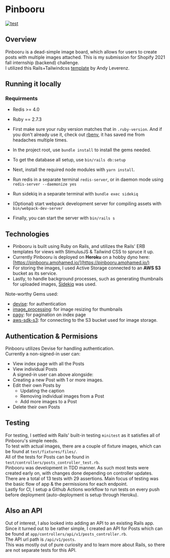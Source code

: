 # Pinbooru

[![test](https://github.com/amohamed11/pinbooru/actions/workflows/integration.yml/badge.svg)](https://github.com/amohamed11/pinbooru/actions/workflows/integration.yml)  

## Overview

Pinbooru is a dead-simple image board, which allows for users to create posts with multiple images attached. 
This is my submission for Shopify 2021 fall internship (backend) challenge.  
I utilized this Rails+Tailwindcss [template](https://github.com/justalever/kickoff_tailwind) by Andy Leverenz.  

## Running it locally

### Requirments

- Redis >= 4.0
- Ruby == 2.7.3

- First make sure your ruby version matches that in `.ruby-version`. And if you don't already use it, check out [rbenv](https://github.com/rbenv/rbenv), it has saved me from headaches multiple times.
- In the project root, use `bundle install` to install the gems needed.
- To get the database all setup, use `bin/rails db:setup`
- Next, install the required node modules with `yarn install`.
- Run redis in a separate terminal `redis-server`, or in daemon mode using `redis-server --daemonize yes`
- Run sidekiq in a separate terminal with `bundle exec sidekiq`
- (Optional) start webpack development server for compiling assets with `bin/webpack-dev-server`
- Finally, you can start the server with `bin/rails s`

## Technologies

- Pinbooru is built using Ruby on Rails, and utilizes the Rails' ERB templates for views with StimulusJS & Tailwind CSS to spruce it up.  
- Currently Pinbooru is deployed on **Heroku** on a hobby dyno here: [https://pinbooru.amohamed.io/](https://pinbooru.amohamed.io/)  
- For storing the images, I used Active Storage connected to an **AWS S3** bucket as its service.  
- Lastly, to handle background processes, such as generating thumbnails for uploaded images, [Sidekiq](https://github.com/mperham/sidekiq) was used.

Note-worthy Gems used:
- [devise](https://github.com/heartcombo/devise): for authentication
- [image_processing](https://github.com/janko/image_processing/): for image resizing for thumbnails
- [pagy](https://github.com/ddnexus/pagy): for pagination on index page
- [aws-sdk-s3](https://github.com/aws/aws-sdk-ruby/): for connecting to  the S3 bucket used for image storage.

## Authentication & Permisions

Pinbooru utilizes Devise for handling authentication.  
Currently a non-signed-in user can:  
- View index page with all the Posts  
- View individual Posts  
A signed-in user can above alongside:  
- Creating a new Post with 1 or more images.  
- Edit their own Posts by  
  - Updating the caption  
  - Removing individual images from a Post  
  - Add more images to a Post  
- Delete their own Posts  

## Testing

For testing, I settled with Rails' built-in testing `minitest` as it satisfies all of Pinbooru's simple needs.  
To test with actual images, there are a couple of fixture images, which can be found at `test/fixtures/files/`.  
All of the tests for Posts can be found in `test/controllers/posts_controller_test.rb`.  
Pinbooru was development in TDD manner. As such most tests were created early on, with changes done depending on controller updates.  
There are a total of 13 tests with 29 assertions. Main focus of testing was the basic flow of app & the permissions for each endpoint.  
Lastly for CI, I setup a Github Actions workflow to run tests on every push before deployment (auto-deployment is setup through Heroku).

## Also an API

Out of interest, I also looked into adding an API to an existing Rails app. Since it turned out to be rather simple, I created an API for Posts which can be found at `app/controllers/api/v1/posts_controller.rb`.  
The API url path is `/api/v1/posts`.  
This was mostly out of pure curiosity and to learn more about Rails, so there are not separate tests for this API.
